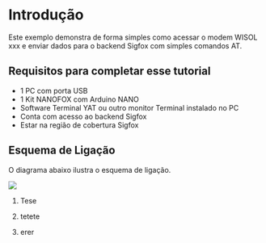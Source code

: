 # Introdução

Este exemplo demonstra de forma simples como acessar o modem WISOL xxx e enviar dados para o backend Sigfox com simples comandos AT.

## Requisitos para completar esse tutorial

- 1 PC com porta USB
- 1 Kit NANOFOX com Arduino NANO
- Software Terminal YAT ou outro monitor Terminal instalado no PC
- Conta com acesso ao backend Sigfox
- Estar na região de cobertura Sigfox

## Esquema de Ligação

O diagrama abaixo ilustra o esquema de ligação. 

![](https://www.circuitar.com.br/media/CACHE/images/product/115/images/Motor%20UNO/37981e100c4df0bd42fc7a6b0ecf5b4e.png)


1. Tese

1. tetete

1. erer


